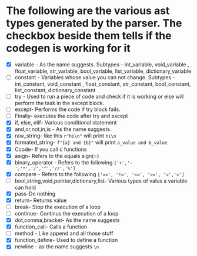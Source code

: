 # The following are the various ast types generated by the parser. The checkbox beside them tells if the codegen is working for it

- [x] variable - As the name suggests. Subtypes - int_variable, void_variable , float_variable, str_variable, bool_variable, list_variable, dictionary_variable
- [ ] constant - Variables whose value you can not change. Subtypes - int_constant, void_constant , float_constant, str_constant, bool_constant, list_constant, dictionary_constant
- [ ] try - Used to run a piece of code and check if it is working or else will perform the task in the except block.
- [ ] except- Performs the code if try block fails.
- [ ] Finally- executes the code after try and except
- [x] if, else, elif- Various conditional statement
- [x] and,or,not,in,is - As the name suggests.
- [x] raw_string- like this `r"hi\n"` will print `hi\n`
- [x] formated_string- `f"{a} and {b}"` will print `a_value and b_value`
- [X] Ccode- If you call c functions
- [X] asign- Refers to the equals sign(=)
- [X] binary_operator - Refers to the following `['+','-','*','/','^','//','%']`
- [x] compare - Refers to the following `['==', '!=', '<=', '>=', '>','<']`
- [ ] bool,string,void,pointer,dictionary,list- Various types of valus a variable can hold
- [x] pass-Do nothing
- [x] return- Returns value
- [ ] break- Stop the execution of a loop
- [ ] continue- Continus the execution of a loop
- [x] dot,comma,bracket- As the name suggests
- [X] function_call- Calls a function
- [ ] method - Like append and all those stuff
- [X] function_define- Used to define a function
- [X] newline - as the name suggests `\n`
